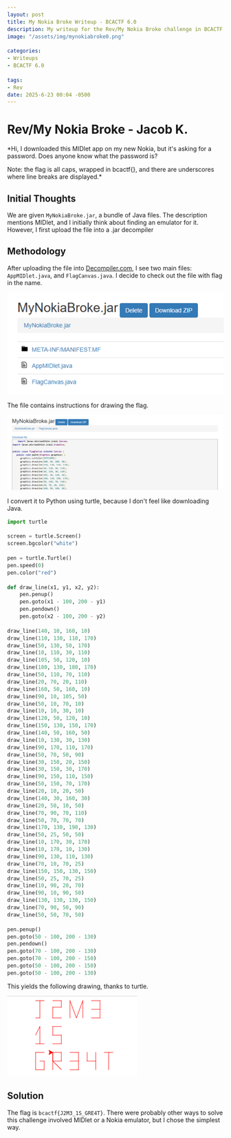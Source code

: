 ```yaml
---
layout: post
title: My Nokia Broke Writeup - BCACTF 6.0
description: My writeup for the Rev/My Nokia Broke challenge in BCACTF 6.0
image: "/assets/img/mynokiabroke0.png"

categories:
- Writeups
- BCACTF 6.0

tags:
- Rev
date: 2025-6-23 00:04 -0500
---
```


# Rev/My Nokia Broke - Jacob K.
*Hi, I downloaded this MIDlet app on my new Nokia, but it's asking for a password. Does anyone know what the password is?

Note: the flag is all caps, wrapped in bcactf{}, and there are underscores where line breaks are displayed.*

## Initial Thoughts
We are given `MyNokiaBroke.jar`, a bundle of Java files. The description mentions MIDlet, and I initially think about finding an emulator for it. However, I first upload the file into a .jar decompiler

## Methodology
After uploading the file into [Decompiler.com](https://www.decompiler.com/), I see two main files: `AppMIDlet.java`, and `FlagCanvas.java`. I decide to check out the file with flag in the name.

![files in the .jar](/assets/img/mynokiabroke1.png)

The file contains instructions for drawing the flag.

![the file](/assets/img/mynokiabroke2.png)

I convert it to Python using turtle, because I don't feel like downloading Java.

```python
import turtle

screen = turtle.Screen()
screen.bgcolor("white")

pen = turtle.Turtle()
pen.speed(0)
pen.color("red")

def draw_line(x1, y1, x2, y2):
    pen.penup()
    pen.goto(x1 - 100, 200 - y1)
    pen.pendown()
    pen.goto(x2 - 100, 200 - y2)

draw_line(140, 10, 160, 10)
draw_line(110, 130, 110, 170)
draw_line(50, 130, 50, 170)
draw_line(10, 110, 30, 110)
draw_line(105, 50, 120, 10)
draw_line(180, 130, 180, 170)
draw_line(50, 110, 70, 110)
draw_line(20, 70, 20, 110)
draw_line(160, 50, 160, 10)
draw_line(90, 10, 105, 50)
draw_line(50, 10, 70, 10)
draw_line(10, 10, 30, 10)
draw_line(120, 50, 120, 10)
draw_line(150, 130, 150, 170)
draw_line(140, 50, 160, 50)
draw_line(10, 130, 30, 130)
draw_line(90, 170, 110, 170)
draw_line(50, 70, 50, 90)
draw_line(30, 150, 20, 150)
draw_line(30, 150, 30, 170)
draw_line(90, 150, 110, 150)
draw_line(50, 150, 70, 170)
draw_line(20, 10, 20, 50)
draw_line(140, 30, 160, 30)
draw_line(20, 50, 10, 50)
draw_line(70, 90, 70, 110)
draw_line(50, 70, 70, 70)
draw_line(170, 130, 190, 130)
draw_line(50, 25, 50, 50)
draw_line(10, 170, 30, 170)
draw_line(10, 170, 10, 130)
draw_line(90, 130, 110, 130)
draw_line(70, 10, 70, 25)
draw_line(150, 150, 130, 150)
draw_line(50, 25, 70, 25)
draw_line(10, 90, 20, 70)
draw_line(90, 10, 90, 50)
draw_line(130, 130, 130, 150)
draw_line(70, 90, 50, 90)
draw_line(50, 50, 70, 50)

pen.penup()
pen.goto(50 - 100, 200 - 130)
pen.pendown()
pen.goto(70 - 100, 200 - 130)
pen.goto(70 - 100, 200 - 150)
pen.goto(50 - 100, 200 - 150)
pen.goto(50 - 100, 200 - 130)
```

This yields the following drawing, thanks to turtle.

![drawing](/assets/img/mynokiabroke3.png)

## Solution
The flag is `bcactf{J2M3_1S_GRE4T}`. There were probably other ways to solve this challenge involved MIDlet or a Nokia emulator, but I chose the simplest way.
